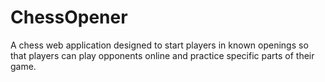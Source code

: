 # ChessOpener
A chess web application designed to start players in known openings so that players can play opponents online and practice specific parts of their game.
